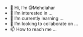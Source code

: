 - 👋 Hi, I’m @Mehdiahar
- 👀 I’m interested in ...
- 🌱 I’m currently learning ...
- 💞️ I’m looking to collaborate on ...
- 📫 How to reach me ...

<!---
Mehdiahar/Mehdiahar is a ✨ special ✨ repository because its `README.md` (this file) appears on your GitHub profile.
You can click the Preview link to take a look at your changes.
--->
